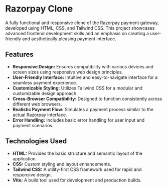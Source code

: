 # Razorpay Clone

A fully functional and responsive clone of the Razorpay payment gateway, developed using HTML, CSS, and Tailwind CSS. This project showcases advanced frontend development skills and an emphasis on creating a user-friendly and aesthetically pleasing payment interface.

## Features

- **Responsive Design:** Ensures compatibility with various devices and screen sizes using responsive web design principles.
- **User-Friendly Interface:** Intuitive and easy-to-navigate interface for a seamless payment experience.
- **Customizable Styling:** Utilizes Tailwind CSS for a modular and customizable design approach.
- **Cross-Browser Compatibility:** Designed to function consistently across different web browsers.
- **Realistic Payment Flow:** Simulates a payment process similar to the actual Razorpay interface.
- **Error Handling:** Includes basic error handling for user input and payment scenarios.

## Technologies Used

- **HTML:** Provides the basic structure and semantic layout of the application.
- **CSS:** Custom styling and layout enhancements.
- **Tailwind CSS:** A utility-first CSS framework used for rapid and responsive design.
- **Vite:** A build tool used for development and production builds.
